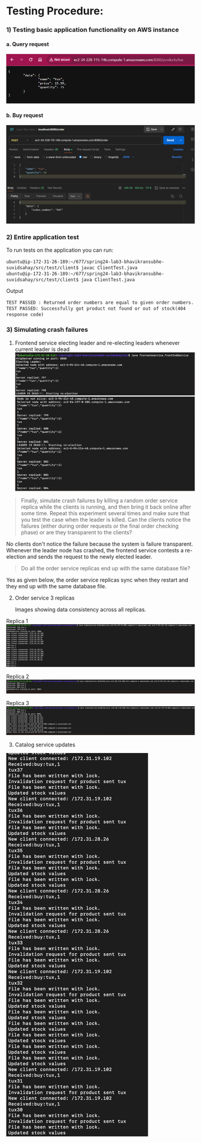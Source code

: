 # Testing Procedure:


### 1) Testing basic application functionality on AWS instance

#### a. Query request
![img.png](images/img.png)

#### b. Buy request
![img_1.png](images/img_1.png)


### 2) Entire application test
To run tests on the application you can run:

    ubuntu@ip-172-31-26-189:~/677/spring24-lab3-bhavikransubhe-suvidsahay/src/test/client$ javac ClientTest.java
    ubuntu@ip-172-31-26-189:~/677/spring24-lab3-bhavikransubhe-suvidsahay/src/test/client$ java ClientTest.java

Output

    TEST PASSED : Returned order numbers are equal to given order numbers.
    TEST PASSED: Successfully got product not found or out of stock(404 response code)

### 3) Simulating crash failures

1. Frontend service electing leader and re-electing leaders whenever current leader is dead
![img.png](images/img9.png)
![img_1.png](images/img10.png)

> Finally, simulate crash failures by killing a random order service replica while the clients is running, and then bring it back online after some time. Repeat this experiment several times and make sure that you test the case when the leader is killed. Can the clients notice the failures (either during order requests or the final order checking phase) or are they transparent to the clients?

No clients don't notice the failure because the system is failure transparent. Whenever the leader node has crashed, the frontend service contests a re-election 
and sends the request to the newly elected leader. 

> Do all the order service replicas end up with the same database file?

Yes as given below, the order service replicas sync when they restart and they end up with the same database file.


2. Order service 3 replicas

    Images showing data consistency across all replicas.

Replica 1
![img_5.png](images/img_5.png)

Replica 2
![img_7.png](images/img_7.png)

Replica 3
![img_6.png](images/img_6.png)

3. Catalog service updates

![img_8.png](images/img_8.png)
